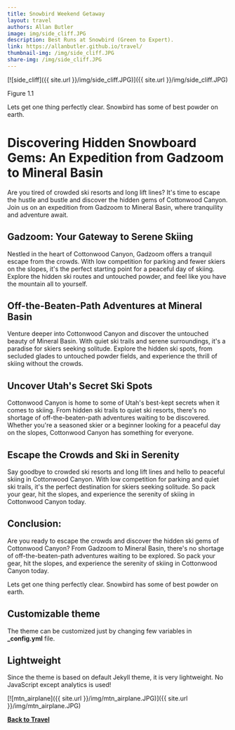 ```yaml
---
title: Snowbird Weekend Getaway
layout: travel
authors: Allan Butler
image: img/side_cliff.JPG
description: Best Runs at Snowbird (Green to Expert).
link: https://allanbutler.github.io/travel/
thumbnail-img: /img/side_cliff.JPG
share-img: /img/side_cliff.JPG
---
```


[![side_cliff]({{ site.url }}/img/side_cliff.JPG)]({{ site.url }}/img/side_cliff.JPG)

Figure 1.1

Lets get one thing perfectly clear. Snowbird has some of best powder on earth.

# Discovering Hidden Snowboard Gems: An Expedition from Gadzoom to Mineral Basin


Are you tired of crowded ski resorts and long lift lines? It's time to escape the hustle and bustle and discover the hidden gems of Cottonwood Canyon. Join us on an expedition from Gadzoom to Mineral Basin, where tranquility and adventure await.

## Gadzoom: Your Gateway to Serene Skiing

Nestled in the heart of Cottonwood Canyon, Gadzoom offers a tranquil escape from the crowds. With low competition for parking and fewer skiers on the slopes, it's the perfect starting point for a peaceful day of skiing. Explore the hidden ski routes and untouched powder, and feel like you have the mountain all to yourself.

## Off-the-Beaten-Path Adventures at Mineral Basin

Venture deeper into Cottonwood Canyon and discover the untouched beauty of Mineral Basin. With quiet ski trails and serene surroundings, it's a paradise for skiers seeking solitude. Explore the hidden ski spots, from secluded glades to untouched powder fields, and experience the thrill of skiing without the crowds.

## Uncover Utah's Secret Ski Spots

Cottonwood Canyon is home to some of Utah's best-kept secrets when it comes to skiing. From hidden ski trails to quiet ski resorts, there's no shortage of off-the-beaten-path adventures waiting to be discovered. Whether you're a seasoned skier or a beginner looking for a peaceful day on the slopes, Cottonwood Canyon has something for everyone.

## Escape the Crowds and Ski in Serenity

Say goodbye to crowded ski resorts and long lift lines and hello to peaceful skiing in Cottonwood Canyon. With low competition for parking and quiet ski trails, it's the perfect destination for skiers seeking solitude. So pack your gear, hit the slopes, and experience the serenity of skiing in Cottonwood Canyon today.

## Conclusion:

Are you ready to escape the crowds and discover the hidden ski gems of Cottonwood Canyon? From Gadzoom to Mineral Basin, there's no shortage of off-the-beaten-path adventures waiting to be explored. So pack your gear, hit the slopes, and experience the serenity of skiing in Cottonwood Canyon today.


Lets get one thing perfectly clear. Snowbird has some of best powder on earth.

## Customizable theme

The theme can be customized just by changing few variables in **\_config.yml** file.

## Lightweight

Since the theme is based on default Jekyll theme, it is very lightweight. No JavaScript except analytics is used!

[![mtn_airplane]({{ site.url }}/img/mtn_airplane.JPG)]({{ site.url }}/img/mtn_airplane.JPG)

[**Back to Travel**]({{page.link}})
